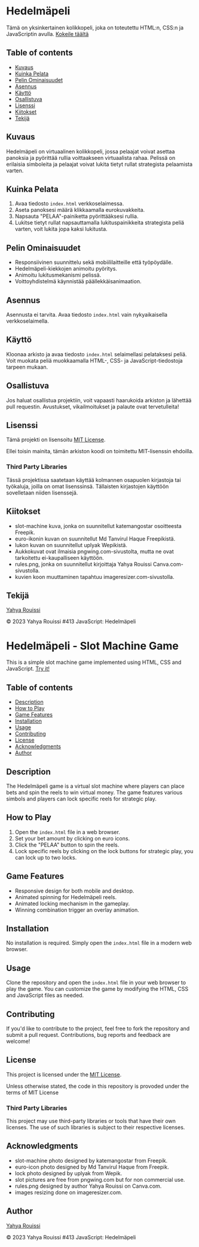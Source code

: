# Hedelmäpeli

Tämä on yksinkertainen kolikkopeli, joka on toteutettu HTML:n, CSS:n ja JavaScriptin avulla.
[Kokeile täältä](https://yaro101.github.io/413-JavaScript-Hedelmapeli-2/)

## Table of contents

- [Kuvaus](#kuvaus)
- [Kuinka Pelata](#kuinka-pelata)
- [Pelin Ominaisuudet](#pelin-ominaisuudet)
- [Asennus](#asennus)
- [Käyttö](#käyttö)
- [Osallistuva](#osallistuva)
- [Lisenssi](#lisenssi)
- [Kiitokset](#kiitokset)
- [Tekijä](#tekijä)

## Kuvaus

Hedelmäpeli on virtuaalinen kolikkopeli, jossa pelaajat voivat asettaa panoksia ja pyörittää rullia voittaakseen virtuaalista rahaa. Pelissä on erilaisia simboleita ja pelaajat voivat lukita tietyt rullat strategista pelaamista varten.

## Kuinka Pelata

1. Avaa tiedosto `index.html` verkkoselaimessa.
2. Aseta panoksesi määrä klikkaamalla eurokuvakkeita.
3. Napsauta "PELAA"-painiketta pyörittääksesi rullia.
4. Lukitse tietyt rullat napsauttamalla lukituspainikkeita strategista peliä varten, voit lukita jopa kaksi lukitusta.

## Pelin Ominaisuudet

- Responsiivinen suunnittelu sekä mobiililaitteille että työpöydälle.
- Hedelmäpeli-kiekkojen animoitu pyöritys.
- Animoitu lukitusmekanismi pelissä.
- Voittoyhdistelmä käynnistää päällekkäisanimaation.

## Asennus

Asennusta ei tarvita. Avaa tiedosto `index.html` vain nykyaikaisella verkkoselaimella.

## Käyttö

Kloonaa arkisto ja avaa tiedosto `index.html` selaimellasi pelataksesi peliä. Voit muokata peliä muokkaamalla HTML-, CSS- ja JavaScript-tiedostoja tarpeen mukaan.

## Osallistuva

Jos haluat osallistua projektiin, voit vapaasti haarukoida arkiston ja lähettää pull requestin. Avustukset, vikailmoitukset ja palaute ovat tervetulleita!

## Lisenssi

Tämä projekti on lisensoitu [MIT License](LISENSSI).

Ellei toisin mainita, tämän arkiston koodi on toimitettu MIT-lisenssin ehdoilla.

### Third Party Libraries

Tässä projektissa saatetaan käyttää kolmannen osapuolen kirjastoja tai työkaluja, joilla on omat lisenssinsä. Tällaisten kirjastojen käyttöön sovelletaan niiden lisenssejä.

## Kiitokset

- slot-machine kuva, jonka on suunnitellut katemangostar osoitteesta Freepik.
- euro-ikonin kuvan on suunnitellut Md Tanvirul Haque Freepikistä.
- lukon kuvan on suunnitellut uplyak Wepikistä.
- Aukkokuvat ovat ilmaisia pngwing.com-sivustolta, mutta ne ovat tarkoitettu ei-kaupalliseen käyttöön.
- rules.png, jonka on suunnitellut kirjoittaja Yahya Rouissi Canva.com-sivustolla.
- kuvien koon muuttaminen tapahtuu imageresizer.com-sivustolla.

## Tekijä

[Yahya Rouissi](https://github.com/Yaro101)

&copy; 2023 Yahya Rouissi #413 JavaScript: Hedelmäpeli

# Hedelmäpeli - Slot Machine Game

This is a simple slot machine game implemented using HTML, CSS and JavaScript.
[Try it!](https://yaro101.github.io/413-JavaScript-Hedelmapeli-2/)

## Table of contents

- [Description](#description)
- [How to Play](#how-to-play)
- [Game Features](#game-features)
- [Installation](#installation)
- [Usage](#usage)
- [Contributing](#contributing)
- [License](#license)
- [Acknowledgments](#acknowledgments)
- [Author](#author)

## Description

The Hedelmäpeli game is a virtual slot machine where players can place bets and spin the reels to win virtual money. The game features various simbols and players can lock specific reels for strategic play.

## How to Play

1. Open the `index.html` file in a web browser.
2. Set your bet amount by clicking on euro icons.
3. Click the "PELAA" button to spin the reels.
4. Lock specific reels by clicking on the lock buttons for strategic play, you can lock up to two locks.

## Game Features

- Responsive design for both mobile and desktop.
- Animated spinning for Hedelmäpeli reels.
- Animated locking mechanism in the gameplay.
- Winning combination trigger an overlay animation.

## Installation

No installation is required. Simply open the `index.html` file in a modern web browser.

## Usage

Clone the repository and open the `index.html` file in your web browser to play the game. You can customize the game by modifying the HTML, CSS and JavaScript files as needed.

## Contributing

If you'd like to contribute to the project, feel free to fork the repository and submit a pull request. Contributions, bug reports and feedback are welcome!

## License

This project is licensed under the [MIT License](LICENSE).

Unless otherwise stated, the code in this repository is provoded under the terms of MIT License

### Third Party Libraries

This project may use third-party libraries or tools that have their own licenses. The use of such libraries is subject to their respective licenses.

## Acknowledgments

- slot-machine photo designed by katemangostar from Freepik.
- euro-icon photo designed by Md Tanvirul Haque from Freepik.
- lock photo designed by uplyak from Wepik.
- slot pictures are free from pngwing.com but for non commercial use.
- rules.png designed by author Yahya Rouissi on Canva.com.
- images resizing done on imageresizer.com.

## Author

[Yahya Rouissi](https://github.com/Yaro101)

&copy; 2023 Yahya Rouissi #413 JavaScript: Hedelmäpeli
